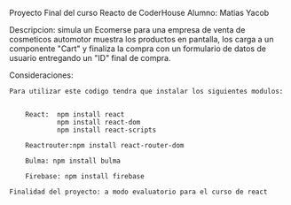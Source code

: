 Proyecto Final del curso Reacto de CoderHouse 
Alumno: Matias Yacob

Descripcion: simula un Ecomerse para una empresa de venta de cosmeticos automotor
            muestra los productos en pantalla, los carga a un componente "Cart" 
            y finaliza la compra con un formulario de datos de usuario entregando un "ID" final de compra.

Consideraciones: 

    Para utilizar este codigo tendra que instalar los siguientes modulos:


        React:  npm install react
                npm install react-dom
                npm install react-scripts

        Reactrouter:npm install react-router-dom

        Bulma: npm install bulma

        Firebase: npm install firebase

    Finalidad del proyecto: a modo evaluatorio para el curso de react

